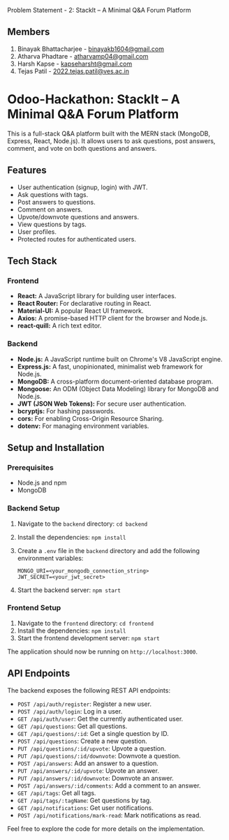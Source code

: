 Problem Statement - 2: StackIt – A Minimal Q&A Forum Platform
## Members
1. Binayak Bhattacharjee - binayakb1604@gmail.com
2. Atharva Phadtare - atharvamp04@gmail.com
3. Harsh Kapse - kapseharsht@gmail.com
4. Tejas Patil - 2022.tejas.patil@ves.ac.in
# Odoo-Hackathon: StackIt – A Minimal Q&A Forum Platform

This is a full-stack Q&A platform built with the MERN stack (MongoDB, Express, React, Node.js). It allows users to ask questions, post answers, comment, and vote on both questions and answers.

## Features

- User authentication (signup, login) with JWT.
- Ask questions with tags.
- Post answers to questions.
- Comment on answers.
- Upvote/downvote questions and answers.
- View questions by tags.
- User profiles.
- Protected routes for authenticated users.

## Tech Stack

### Frontend

- **React:** A JavaScript library for building user interfaces.
- **React Router:** For declarative routing in React.
- **Material-UI:** A popular React UI framework.
- **Axios:** A promise-based HTTP client for the browser and Node.js.
- **react-quill:** A rich text editor.

### Backend

- **Node.js:** A JavaScript runtime built on Chrome's V8 JavaScript engine.
- **Express.js:** A fast, unopinionated, minimalist web framework for Node.js.
- **MongoDB:** A cross-platform document-oriented database program.
- **Mongoose:** An ODM (Object Data Modeling) library for MongoDB and Node.js.
- **JWT (JSON Web Tokens):** For secure user authentication.
- **bcryptjs:** For hashing passwords.
- **cors:** For enabling Cross-Origin Resource Sharing.
- **dotenv:** For managing environment variables.


## Setup and Installation

### Prerequisites

- Node.js and npm
- MongoDB

### Backend Setup

1.  Navigate to the `backend` directory:
    `cd backend`
2.  Install the dependencies:
    `npm install`
3.  Create a `.env` file in the `backend` directory and add the following environment variables:

    ```
    MONGO_URI=<your_mongodb_connection_string>
    JWT_SECRET=<your_jwt_secret>
    ```

4.  Start the backend server:
    `npm start`

### Frontend Setup

1.  Navigate to the `frontend` directory:
    `cd frontend`
2.  Install the dependencies:
    `npm install`
3.  Start the frontend development server:
    `npm start`

The application should now be running on `http://localhost:3000`.

## API Endpoints

The backend exposes the following REST API endpoints:

-   `POST /api/auth/register`: Register a new user.
-   `POST /api/auth/login`: Log in a user.
-   `GET /api/auth/user`: Get the currently authenticated user.
-   `GET /api/questions`: Get all questions.
-   `GET /api/questions/:id`: Get a single question by ID.
-   `POST /api/questions`: Create a new question.
-   `PUT /api/questions/:id/upvote`: Upvote a question.
-   `PUT /api/questions/:id/downvote`: Downvote a question.
-   `POST /api/answers`: Add an answer to a question.
-   `PUT /api/answers/:id/upvote`: Upvote an answer.
-   `PUT /api/answers/:id/downvote`: Downvote an answer.
-   `POST /api/answers/:id/comments`: Add a comment to an answer.
-   `GET /api/tags`: Get all tags.
-   `GET /api/tags/:tagName`: Get questions by tag.
-   `GET /api/notifications`: Get user notifications.
-   `POST /api/notifications/mark-read`: Mark notifications as read.

Feel free to explore the code for more details on the implementation.
